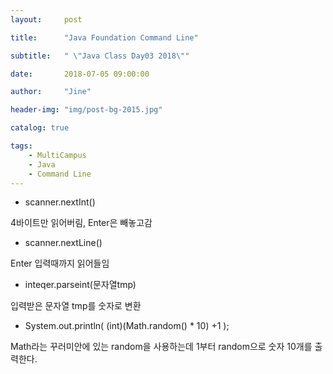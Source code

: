 ```yaml
---
layout:     post

title:      "Java Foundation Command Line"

subtitle:   " \"Java Class Day03 2018\""

date:       2018-07-05 09:00:00

author:     "Jine"

header-img: "img/post-bg-2015.jpg"

catalog: true

tags:
    - MultiCampus
    - Java
    - Command Line
---
```



- scanner.nextInt()

4바이트만 읽어버림, Enter은 빼놓고감

- scanner.nextLine()

Enter 입력때까지 읽어들임

- inteqer.parseint(문자열tmp)

입력받은 문자열 tmp를 숫자로 변환

- System.out.println( (int)(Math.random() * 10) +1 );

Math라는 꾸러미안에 있는 random을 사용하는데 1부터 random으로 숫자 10개를 출력한다.
